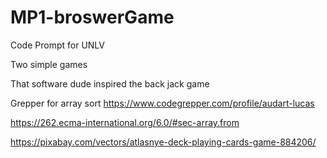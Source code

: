 # MP1-broswerGame
Code Prompt
for UNLV 

Two simple games 

That software dude inspired the back jack game

Grepper for array sort 
https://www.codegrepper.com/profile/audart-lucas


https://262.ecma-international.org/6.0/#sec-array.from

https://pixabay.com/vectors/atlasnye-deck-playing-cards-game-884206/

